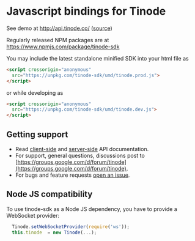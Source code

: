 # Javascript bindings for Tinode

See demo at http://api.tinode.co/ ([source](https://github.com/tinode/example-react-js))

Regularly released NPM packages are at https://www.npmjs.com/package/tinode-sdk

You may include the latest standalone minified SDK into your html file as
```html
<script crossorigin="anonymous"
  src="https://unpkg.com/tinode-sdk/umd/tinode.prod.js">
</script>
```
or while developing as
```html
<script crossorigin="anonymous"
  src="https://unpkg.com/tinode-sdk/umd/tinode.dev.js">
</script>
```

## Getting support

* Read [client-side](http://tinode.github.io/js-api/) and [server-side](https://github.com/tinode/chat/blob/master/docs/API.md) API documentation.
* For support, general questions, discussions post to [https://groups.google.com/d/forum/tinode](https://groups.google.com/d/forum/tinode).
* For bugs and feature requests [open an issue](https://github.com/tinode/tinode-js/issues/new).

## Node JS compatibility

To use tinode-sdk as a Node JS dependency, you have to provide a WebSocket provider:
```js
  Tinode.setWebSocketProvider(require('ws'));
  this.tinode  = new Tinode(...);
```
